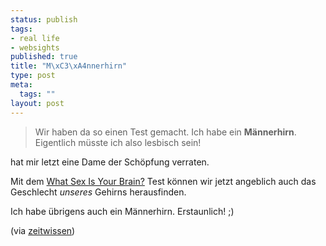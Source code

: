 ```yaml
--- 
status: publish
tags: 
- real life
- websights
published: true
title: "M\xC3\xA4nnerhirn"
type: post
meta: 
  tags: ""
layout: post
---
```

<blockquote>Wir haben da so einen Test gemacht. Ich habe ein <strong>Männerhirn</strong>. Eigentlich müsste ich also lesbisch sein!</blockquote>

hat mir letzt eine Dame der Schöpfung verraten.

Mit dem <a href="http://www.bbc.co.uk/science/hottopics/intelligence/quiz.shtml">What Sex Is Your Brain?</a> Test können wir jetzt angeblich auch das Geschlecht <em>unseres</em> Gehirns herausfinden.

Ich habe übrigens auch ein Männerhirn. Erstaunlich! ;)


(via <a href="http://blogg.zeit.de/zeitwissen/eintrag.php?id=191">zeitwissen</a>)
